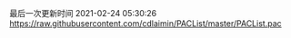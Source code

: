 最后一次更新时间 2021-02-24 05:30:26
https://raw.githubusercontent.com/cdlaimin/PACList/master/PACList.pac

